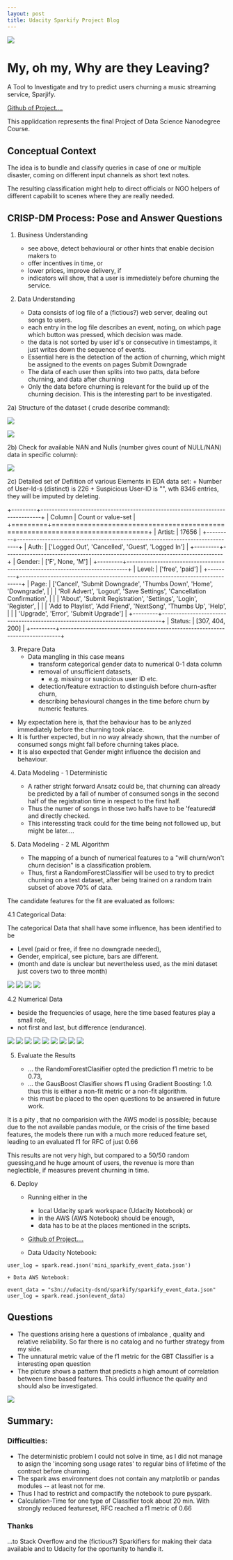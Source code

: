 ```yaml
---
layout: post
title: Udacity Sparkify Project Blog
---
```



![](../images/titlesparkify.png)

# My, oh my, Why are they Leaving?

A Tool to Investigate and try to predict users churning a music streaming service, Sparjify.

[Github of Project....](https://github.com/ubiquarum66/UdacityProjectSparkify)

This applidcation represents the final Project of Data Science Nanodegree Course. 

## Conceptual Context 

The idea is to bundle and classify 
queries in case of one or multiple disaster, coming on different input channels as short text notes.

The resulting classification might help to direct officials or NGO helpers of different capabilit 
to scenes where they are really needed.

## CRISP-DM Process: Pose and Answer Questions

1. Business Understanding
    + see above, detect behavioural or other hints that enable decision makers to
    + offer incentives in time, or 
    + lower prices, improve delivery, if
    + indicators will show, that a user is immediately before churning the service.
    
    
2. Data Understanding
    + Data consists of log file of a (fictious?) web server, dealing out songs to users.
    + each entry in the log file describes an event, noting, on which page which button was pressed, which decision was made.
    + the data is not sorted by user id's or consecutive in timestamps, it just writes down the sequence of events.
    + Essential here is the detection of the action of churning, which might be assigned to the events on pages Submit Downgrade
    + The data of each user then splits into two patts, data before churning, and data after churning
    + Only the data before churning is relevant for the build up of the churning decision. This is the interesting part to be investigated.
        

2a) Structure of the dataset ( crude describe command):

![](../images/spark_look_for_dataframedescr1.png)
        
![](../images/spark_look_for_dataframedescr2.png)

2b) Check  for available NAN and Nulls (number gives count of NULL/NAN) data in specific column):

![](../images/spark_look_for_null_and_nans.png)

2c) Detailed set of Defiition of various Elements in EDA data set:
    + Number of User-Id-s (distinct) is 226
    + Suspicious User-ID is "", wth 8346 entries, they will be imputed by deleting.

+---------+------------------------------------------------------------------------------+
| Column  | Count or value-set                                                           | 
+=========+==============================================================================+
| Artist: | 17656                                                                        | 
+---------+------------------------------------------------------------------------------+
| Auth:   | ['Logged Out', 'Cancelled', 'Guest', 'Logged In']                            | 
+---------+------------------------------------------------------------------------------+
| Gender: | ['F', None, 'M']                                                             | 
+---------+------------------------------------------------------------------------------+
| Level:  | ['free', 'paid']                                                             | 
+---------+------------------------------------------------------------------------------+
| Page:   | ['Cancel', 'Submit Downgrade', 'Thumbs Down', 'Home', 'Downgrade',           | 
|         | 'Roll Advert', 'Logout', 'Save Settings', 'Cancellation Confirmation',       | 
|         | 'About', 'Submit Registration', 'Settings', 'Login', 'Register',             | 
|         | 'Add to Playlist', 'Add Friend', 'NextSong', 'Thumbs Up', 'Help',            | 
|         | 'Upgrade', 'Error', 'Submit Upgrade']                                        | 
+---------+------------------------------------------------------------------------------+
| Status: | [307, 404, 200]                                                              | 
+---------+------------------------------------------------------------------------------+


3. Prepare Data
    + Data mangling in this case means 
        + transform categorical gender data to numerical 0-1 data column
        + removal of unsufficient datasets, 
            + e.g. missing or suspicious user ID etc.
        + detection/feature extraction to distinguish before churn-asfter churn,
        + describing behavioural changes in the time before churn by numeric features.

+ My expectation here is, that the behaviour has to be anlyzed immediately before the churning
took place.  
+ It is further expected, but in no way already shown, that the number of consumed songs might fall
before churning takes place.
+ It is also expected that Gender might influence the decision and behaviour.


4. Data Modeling - 1 Deterministic
    + A rather stright forward Ansatz could be, that churning can already be predicted by a fall of number of consumed songs
      in the second half of the registration time in respect to the first half.
    + Thus the numer of songs in those two halfs have to be 'featured# and directly checked.
    + This interessting track could for the time being not followed up, but might be later....
    
    
4. Data Modeling - 2 ML Algorithm
    + The mapping of a bunch of numerical features to a "will churn/won't churn decision" is a classification problem.
    + Thus, first a RandomForestClassifier will be used to try to predict churning on a test dataset, 
      after being trained on a random train subset of above 70% of data.

The candidate features for the fit are evaluated as follows:

4.1 Categorical Data: 

The categorical Data that shall have some influence, has been identified to be

+ Level (paid or free, if free no downgrade needed), 
+ Gender, empirical, see picture, bars are different.
+ (month and date is unclear but nevertheless used, as the mini dataset just covers two to three month)

![](../images/spark_level_impct.png)
![](../images/spark_gender_impct.png)
![](../images/spark_date_impct.png)
![](../images/spark_month_impct.png)

4.2 Numerical Data

+ beside the frequencies of usage, here the time based features play a small role, 
+ not first and last, but difference (endurance).

![](../images/spark_whisker_artist.png)
![](../images/spark_whisker_frequency.png)
![](../images/spark_whisker_songs.png)
![](../images/spark_whisker_sumlength.png)
![](../images/spark_whisker_first.png)
![](../images/spark_whisker_last.png)
![](../images/spark_whisker_last2.png)
![](../images/spark_whisker_first2.png)
![](../images/spark_whisker_lasted.png)
    
    
    
5. Evaluate the Results

    + ... the RandomForestClasifier opted the prediction f1 metric to be 0.73,
    + ... the GausBoost Clasifier shows f1 using Gradient Boosting: 1.0. thus this is either a non-fit metric or a non-fit algorithm.
    + this must be placed to the open questions to be answered in future work.
    

It is a pity , that no comparision with the AWS model is possible;
because due to the not available pandas module, or the crisis of the time based features,
the models there run with a much more reduced feature set, leading to an evaluated f1 for RFC of just 0.66


This results are not very high, but compared to a 50/50 random guessing,and he huge amount of 
users, the revenue is more than neglectible, if measures prevent churning in time.

    
6. Deploy

    + Running either in the 
      + local Udacity spark workspace (Udacity Notebook) or 
      + in the AWS (AWS Notebook) should be enough, 
      + data has to be at the places mentioned in the scripts. 
    + [Github of Project....](https://github.com/ubiquarum66/UdacityProjectSparkify)   
    
    + Data Udacity Notebook: 

~~~~
user_log = spark.read.json('mini_sparkify_event_data.json')
~~~~

    + Data AWS Notebook: 
~~~~
event_data = "s3n://udacity-dsnd/sparkify/sparkify_event_data.json"
user_log = spark.read.json(event_data)
~~~~

## Questions 

+ The questions arising here a questions of imbalance , quality and relative reliability. 
So far there is no catalog and no further strategy from my side.
+ The unnatural metric value of the f1 metric for the GBT Classifier is a interesting open question
+ The picture shows a pattern that predicts a high amount of correlation between time based features. This could influence the quality and should also be investigated.

![](../images/spark_inputs.png)


## Summary:


### Difficulties:

+ The deterministic problem I could not solve in time, as I did not 
  manage to asign the 'incoming song usage rates' to regular bins of 
  lifetime of the contract before churning.
+ The spark aws environment does not contain any matplotlib or pandas modules -- at least not for me.
+ Thus I had to restrict and compactify the notebook to pure pyspark.
+ Calculation-Time for one type of Classifier took about 20 min.
    With strongly reduced featureset, RFC reached a f1 metric of 0.66 
    
### Thanks 

...to Stack Overflow and the (fictious?) Sparkifiers for making their data available and to Udacity for the oportunity to handle it.
    